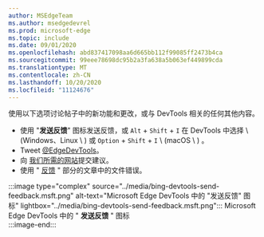 ```yaml
---
author: MSEdgeTeam
ms.author: msedgedevrel
ms.prod: microsoft-edge
ms.topic: include
ms.date: 09/01/2020
ms.openlocfilehash: abd837417098aa6d665bb112f99085ff2473b4ca
ms.sourcegitcommit: 99eee78698dc95b2a3fa638a5b063ef449899cda
ms.translationtype: MT
ms.contentlocale: zh-CN
ms.lasthandoff: 10/20/2020
ms.locfileid: "11124676"
---
```

使用以下选项讨论帖子中的新功能和更改，或与 DevTools 相关的任何其他内容。  

*   使用 "**发送反馈**" 图标发送反馈，或 `Alt` + `Shift` + `I` 在 DevTools 中选择 \ (Windows、Linux \ ) 或 `Option` + `Shift` + `I` \ (macOS \ ) 。  
*   Tweet [@EdgeDevTools][PostTweetEdgeDevTools]。  
*   向 [我们所需的网站][TheWebWeWant]提交建议。  
*   使用 " [反馈](#feedback) " 部分的文章中的文件错误。  

:::image type="complex" source="../media/bing-devtools-send-feedback.msft.png" alt-text="Microsoft Edge DevTools 中的 &quot;发送反馈&quot; 图标" lightbox="../media/bing-devtools-send-feedback.msft.png":::
   Microsoft Edge DevTools 中的 " **发送反馈** " 图标  
:::image-end:::  

<!-- links -->  

[PostTweetEdgeDevTools]: https://twitter.com/intent/tweet?text=@EdgeDevTools "@EdgeDevTools | 发布推文"  

[EdgeDevToolsTwitterAccount]: https://twitter.com/EdgeDevTools "@EdgeDevTools Twitter 帐户"  

[GitHubMicrosoftDocsEdgeDeveloperNewIssue]: https://github.com/MicrosoftDocs/edge-developer/issues/new?title=[DevTools%20Docs%20Feedback] "新问题-MicrosoftDocs/edge-开发人员-GitHub"  

[TheWebWeWant]: https://webwewant.fyi "我们想要的网络"  
